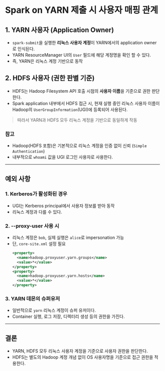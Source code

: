 # Spark on YARN 제출 시 사용자 매핑 관계

## 1. YARN 사용자 (Application Owner)
- `spark-submit`을 실행한 **리눅스 사용자 계정**이 YARN에서의 application owner로 인식된다.
- YARN ResourceManager UI의 `User` 필드에 해당 계정명을 확인 할 수 있다.
- 즉, YARN은 리눅스 계정 기반으로 동작

## 2. HDFS 사용자 (권한 판별 기준)
- HDFS는 Hadoop Filesystem API 호출 시점의 **사용자 이름**을 기준으로 권한 판단한다.
- Spark application 내부에서 HDFS 접근 시, 현재 실행 중인 리눅스 사용자 이름이 Hadoop의 `UserGroupInformation`(UGI)에 등록되어 사용된다.

> 따라서 YARN과 HDFS 모두 리눅스 계정을 기반으로 동일하게 작동

### 참고
- Hadoop(HDFS 포함)은 기본적으로 리눅스 계정을 인증 없이 신뢰 (`Simple Authentication`)
- 내부적으로 `whoami` 값을 UGI 로그인 사용자로 사용한다.

---

## 예외 사항

### 1. Kerberos가 활성화된 경우
- UGI는 Kerberos principal에서 사용자 정보를 받아 동작
- 리눅스 계정과 다를 수 있다.

### 2. --proxy-user 사용 시
- 리눅스 계정은 `bob`, 실제 실행은 `alice`로 impersonation 가능
- 단, `core-site.xml` 설정 필요
  ```xml
  <property>
    <name>hadoop.proxyuser.yarn.groups</name>
    <value>*</value>
  </property>
  <property>
    <name>hadoop.proxyuser.yarn.hosts</name>
    <value>*</value>
  </property>
  ```

### 3. YARN 데몬의 슈퍼유저
- 일반적으로 `yarn` 리눅스 계정이 슈퍼 유저이다.
- Container 실행, 로그 저장, 디렉터리 생성 등의 권한을 가진다.

---

## 결론
- YARN, HDFS 모두 리눅스 사용자 계정을 기준으로 사용자 권한을 판단한다.
- HDFS는 별도의 Hadoop 계정 개념 없이 OS 사용자명을 기준으로 접근 권한을 적용한다.

